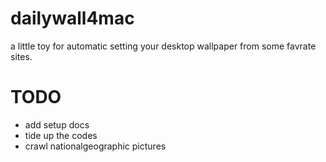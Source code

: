 # dailywall4mac
a little toy for automatic setting your desktop wallpaper from some favrate sites.

# TODO
* add setup docs
* tide up the codes
* crawl nationalgeographic pictures

